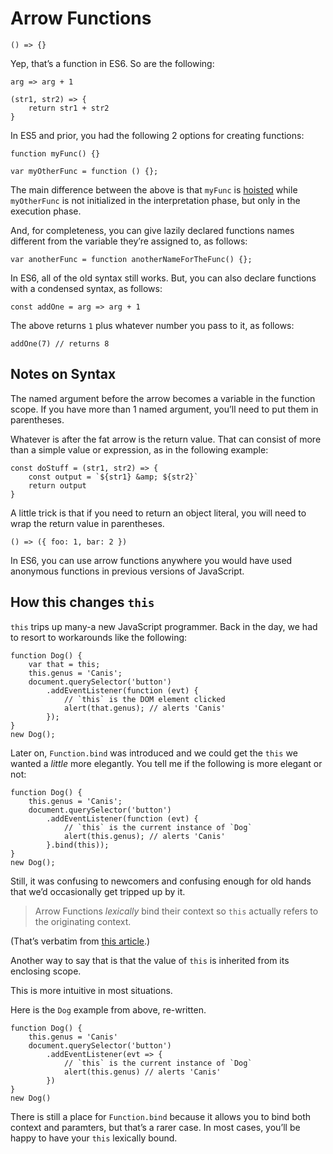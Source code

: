 # Arrow Functions

    () => {}

Yep, that’s a function in ES6. So are the following:

    arg => arg + 1

    (str1, str2) => {
        return str1 + str2
    }

In ES5 and prior, you had the following 2 options for creating functions:

    function myFunc() {}

    var myOtherFunc = function () {};

The main difference between the above is that `myFunc` is [hoisted](https://developer.mozilla.org/en-US/docs/Glossary/Hoisting) while `myOtherFunc` is not initialized in the interpretation phase, but only in the execution phase.

And, for completeness, you can give lazily declared functions names different from the variable they’re assigned to, as follows:

    var anotherFunc = function anotherNameForTheFunc() {};

In ES6, all of the old syntax still works. But, you can also declare functions with a condensed syntax, as follows:

    const addOne = arg => arg + 1

The above returns `1` plus whatever number you pass to it, as follows:

    addOne(7) // returns 8

## Notes on Syntax

The named argument before the arrow becomes a variable in the function scope. If you have more than 1 named argument, you’ll need to put them in parentheses.

Whatever is after the fat arrow is the return value. That can consist of more than a simple value or expression, as in the following example:

    const doStuff = (str1, str2) => {
        const output = `${str1} &amp; ${str2}`
        return output
    }

A little trick is that if you need to return an object literal, you will need to wrap the return value in parentheses.

    () => ({ foo: 1, bar: 2 })

In ES6, you can use arrow functions anywhere you would have used anonymous functions in previous versions of JavaScript.

## How this changes `this`

`this` trips up many-a new JavaScript programmer. Back in the day, we had to resort to workarounds like the following:

    function Dog() {
        var that = this;
        this.genus = 'Canis';
        document.querySelector('button')
            .addEventListener(function (evt) {
                // `this` is the DOM element clicked
                alert(that.genus); // alerts 'Canis'
            });
    }
    new Dog();

Later on, `Function.bind` was introduced and we could get the `this` we wanted a _little_ more elegantly. You tell me if the following is more elegant or not:

    function Dog() {
        this.genus = 'Canis';
        document.querySelector('button')
            .addEventListener(function (evt) {
                // `this` is the current instance of `Dog`
                alert(this.genus); // alerts 'Canis'
            }.bind(this));
    }
    new Dog();

Still, it was confusing to newcomers and confusing enough for old hands that we’d occasionally get tripped up by it.

> Arrow Functions _lexically_ bind their context so `this` actually refers to the originating context.

(That’s verbatim from [this article](https://medium.com/@reasoncode/javascript-es6-arrow-functions-and-lexical-this-f2a3e2a5e8c4).)

Another way to say that is that the value of `this` is inherited from its enclosing scope.

This is more intuitive in most situations.

Here is the `Dog` example from above, re-written.

    function Dog() {
        this.genus = 'Canis'
        document.querySelector('button')
            .addEventListener(evt => {
                // `this` is the current instance of `Dog`
                alert(this.genus) // alerts 'Canis'
            })
    }
    new Dog()

There is still a place for `Function.bind` because it allows you to bind both context and paramters, but that’s a rarer case. In most cases, you’ll be happy to have your `this` lexically bound.

